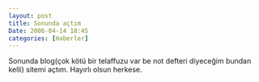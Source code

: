 ```yaml
---
layout: post
title: Sonunda açtım
Date: 2006-04-14 18:45
categories: [Haberler]
---
```


Sonunda blog(çok kötü bir telaffuzu var be not defteri diyeceğim bundan
kelli) sitemi açtım. Hayırlı olsun herkese.
